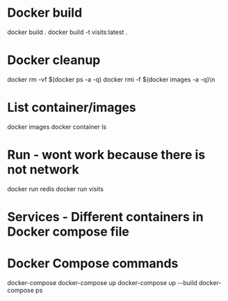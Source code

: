 # Docker build
docker build .
docker build -t visits:latest .

# Docker cleanup
docker rm -vf $(docker ps -a -q)
docker rmi -f $(docker images -a -q)\n

# List container/images
docker images
docker container ls

# Run - wont work because there is not network
docker run redis
docker run visits

# Services - Different containers in Docker compose file

# Docker Compose commands
docker-compose
docker-compose up
docker-compose up --build
docker-compose ps
